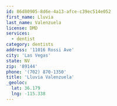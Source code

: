 ```yaml
---
id: 86d80905-8d6e-4a13-afce-c39ec514e052
first_name: Lluvia
last_name: Valenzuela
license: DMD
services:
  - dentist
category: dentists
address: '11016 Rossi Ave'
city: 'Las Vegas'
state: NV
zip: '89144'
phone: '(702) 870-1350'
title: 'Lluvia Valenzuela'
_geoloc:
  lat: 36.179
  lng: -115.338
---
```

